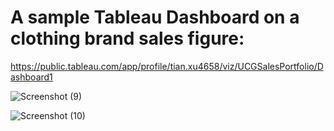 # A sample Tableau Dashboard on a clothing brand sales figure:
https://public.tableau.com/app/profile/tian.xu4658/viz/UCGSalesPortfolio/Dashboard1

![Screenshot (9)](https://github.com/xutiantony/projects/assets/103725419/ee192619-1b4c-4b86-9399-3932dd8f49f0)

![Screenshot (10)](https://github.com/xutiantony/projects/assets/103725419/5d80fd0e-b79c-4c25-95bf-a1edc536f218)
